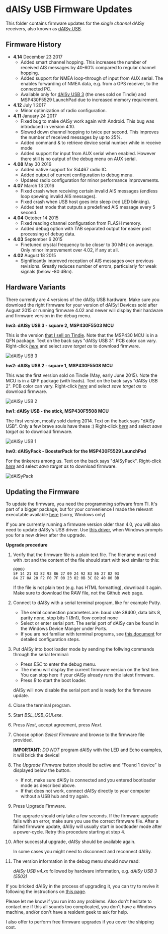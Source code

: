# dAISy USB Firmware Updates

This folder contains firmware updates for the *single channel* dAISy receivers, also known as [dAISy USB](https://www.tindie.com/products/astuder/daisy-ais-receiver/).

## Firmware History

* **4.14** December 23 2017
  - Added smart channel hopping. This increases the number of received AIS messages by 40-60% compared to regular channel hopping.
  - Added support for NMEA loop-through of input from AUX serial. The enables forwarding of NMEA data, e.g. from a GPS receiver, to the connected PC.
  - Available only for [dAISy USB 3](https://www.tindie.com/products/astuder/daisy-ais-receiver/) (the ones sold on Tindie) and MSP430F5529 LaunchPad due to increased memory requirement.
* **4.12** July 1 2017
  - Minor optimization of radio configuration.
* **4.11** January 24 2017
  - Fixed bug to make dAISy work again with Android. This bug was introduced in version 4.10.
  - Slowed down channel hopping to twice per second. This improves the number of received messages by up to 25%.
  - Added command & to retrieve device serial number while in receive mode
  - Added support for input from AUX serial when enabled. However there still is no output of the debug menu on AUX serial.
* **4.08** May 30 2016
  - Added native support for Si4467 radio IC.
  - Added output of current configuration to debug menu.
  - Updated radio configuration for minor performance improvements.
* **4.07** March 13 2016
  - Fixed crash when receiving certain invalid AIS messages (endless loop spewing invalid AIS messages). 
  - Fixed crash when USB host goes into sleep (red LED blinking).
  - Added test mode that outputs a predefined AIS message every 5 second.
* **4.04** October 14 2015
  - Fixed reading channel configuration from FLASH memory.
  - Added debug option with TAB separated output for easier post processing of debug data.
* **4.03** September 6 2015
  - Finetuned crystal frequency to be closer to 30 MHz on average. Only minor improvement over 4.02, if any at all.
* **4.02** August 18 2015
  - Significantly improved reception of AIS messages over previous revisions. Greatly reduces number of errors, particularly for weak signals (below -80 dBm).

## Hardware Variants

There currently are 4 versions of the dAISy USB hardware. Make sure you download the right firmware for your version of dAISy!
Devices sold after August 2015 or running firmware 4.02 and newer will display their hardware and firmware version in the debug menu.

**hw3: dAISy USB 3 - square 2, MSP430F5503 MCU**

This is the version [that I sell on Tindie](https://www.tindie.com/products/astuder/daisy-ais-receiver/).
Note that the MSP430 MCU is in a QFN package. Text on the back says "dAISy USB 3". PCB color can vary.
Right-click *[here](https://github.com/astuder/dAISy/raw/master/Firmware/Daisy_hw3_fw4_14.txt)* and select *save target as* to download firmware.

![dAISy USB 3](../Pictures/dAISyUSB3.jpg)

**hw2: dAISy USB 2 - square 1, MSP430F5508 MCU**

This was the first version sold on Tindie (May, early June 2015). Note the MCU is in a QFP package (with leads). Text on the back says "dAISy USB 2".
PCB color can vary. Right-click *[here](https://github.com/astuder/dAISy/raw/master/Firmware/Daisy_hw2_fw4_11.txt)* and select *save target as* to download firmware.

![dAISy USB 2](../Pictures/dAISyUSB2.jpg)

**hw1: dAISy USB - the stick, MSP430F5508 MCU**

The first version, mostly sold during 2014. Text on the back says "dAISy USB". Only a few brave souls have these :)
Right-click *[here](https://github.com/astuder/dAISy/raw/master/Firmware/Daisy_hw1_fw4_11.txt)* and select *save target as* to download firmware.

![dAISy USB 1](../Pictures/dAISyUSB1.jpg)

**hw0: dAISyPack - BoosterPack for the MSP430F5529 LaunchPad**

For the tinkerers among us. Text on the back says "dAISyPack".
Right-click *[here](https://github.com/astuder/dAISy/raw/master/Firmware/Daisy_hw0_fw4_14.txt)* and select *save target as* to download firmware.

![dAISyPack](../Pictures/dAISyUSBBoosterPack.jpg)

## Updating the Firmware

To update the firmware, you need the programming software from TI. It's part of a bigger package, but for your convenience I made the relevant executable available [here](http://www.adrianstuder.com/daisy/BSL_USB_GUI.zip) (sorry, Windows only)

If you are currently running a firmware version older than 4.0, you will also need to update dAISy's USB driver. Use [this driver](http://www.adrianstuder.com/daisy/daisyUSB%20inf%20v2.zip), when Windows prompts you for a new driver after the upgrade.

**Upgrade procedure**

1.  Verify that the firmware file is a plain text file. The filename must end with .txt and the content of the file should start with text similar to this:
	~~~~
	@8000
    5F 14 21 83 82 93 86 27 09 24 92 83 86 27 82 93 
    84 27 0A 20 F2 F0 7F 00 23 02 0B 3C B2 40 80 BB 
	~~~~
	If the file is not plain text (e.g. has HTML formatting), download it again. Make sure to download the RAW file, not the Github web page.

2.	Connect to dAISy with a serial terminal program, like for example Putty.
    - The serial connection parameters are: baud rate 38400, data bits 8, parity none, stop bits 1 (8n1), flow control none
	- Select or enter serial port. The serial port of dAISy can be found in the Windows Device Manger under Ports.
	- If you are not familiar with terminal programs, see [this document](http://www.microsemi.com/document-portal/doc_view/130815-configuring-serial-terminal-emulation-programs) for detailed configuration steps.

3.	Put dAISy into boot loader mode by sending the follwing commands through the serial terminal:
	- Press *ESC* to enter the debug menu.
	- The menu will display the current firmware version on the first line. You can stop here if your dAISy already runs the latest firmware.
	- Press *B* to start the boot loader.
	
	dAISy will now disable the serial port and is ready for the firmware update.

4.	Close the terminal program.

5.	Start *BSL_USB_GUI.exe*.

6.	Press *Next*, accept agreement, press *Next*.

7.	Choose option *Select Firmware* and browse to the firmware file provided.
	
	**IMPORTANT**: *DO NOT* program dAISy with the LED and Echo examples, it will brick the device!

8.	The *Upgrade Firmware* button should be active and “Found 1 device” is displayed below the button.
	- If not, make sure dAISy is connected and you entered bootloader mode as described above.
	- If that does not work, connect dAISy directly to your computer without a USB hub and try again.
	
9.	Press Upgrade Firmware.
	
	The upgrade should only take a few seconds.
	If the firmware upgrade fails with an error, make sure you use the correct firmware file.
	After a failed firmware update, dAISy will usually start in bootloader mode after a power-cycle. Retry this procedure starting
	at step 4.

10.	After successful upgrade, dAISy should be available again.

	In some cases you might need to disconnect and reconnect dAISy.

11.	The version information in the debug menu should now read:

	*dAISy USB v4.xx* followed by hardware information, e.g. *dAISy USB 3 (5503)*

If you bricked dAISy in the process of upgrading it, you can try to revive it following the instructions on [this page](./unbrick-daisy.md).
	
Please let me know if you run into any problems. Also don't hesitate to contact me if this all sounds too complicated, you don't have a Windows machine,
and/or don't have a resident geek to ask for help.

I also offer to perform free firmware upgrades if you cover the shipping cost.
